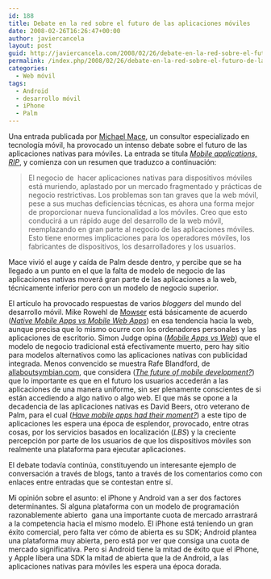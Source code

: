 ```yaml
---
id: 188
title: Debate en la red sobre el futuro de las aplicaciones móviles
date: 2008-02-26T16:26:47+00:00
author: javiercancela
layout: post
guid: http://javiercancela.com/2008/02/26/debate-en-la-red-sobre-el-futuro-de-las-aplicaciones-moviles/
permalink: /index.php/2008/02/26/debate-en-la-red-sobre-el-futuro-de-las-aplicaciones-moviles/
categories:
  - Web móvil
tags:
  - Android
  - desarrollo móvil
  - iPhone
  - Palm
---
```

Una entrada publicada por [Michael Mace](http://www.mikemace.com/ "Michael Mace"), un consultor especializado en tecnología móvil, ha provocado un intenso debate sobre el futuro de las aplicaciones nativas para móviles. La entrada se titula _[Mobile applications, RIP](http://mobileopportunity.blogspot.com/2008/02/mobile-applications-rip.html "Mobile applications, RIP")_, y comienza con un resumen que traduzco a continuación:

> El negocio de  hacer aplicaciones nativas para dispositivos móviles está muriendo, aplastado por un mercado fragmentado y prácticas de negocio restrictivas. Los problemas son tan graves que la web móvil, pese a sus muchas deficiencias técnicas, es ahora una forma mejor de proporcionar nueva funcionalidad a los móviles. Creo que esto conducirá a un rápido auge del desarrollo de la web móvil, reemplazando en gran parte al negocio de las aplicaciones móviles. Esto tiene enormes implicaciones para los operadores móviles, los fabricantes de dispositivos, los desarrolladores y los usuarios.

Mace vivió el auge y caída de Palm desde dentro, y percibe que se ha llegado a un punto en el que la falta de modelo de negocio de las aplicaciones nativas moverá gran parte de las aplicaciones a la web, técnicamente inferior pero con un modelo de negocio superior.

El artículo ha provocado respuestas de varios _bloggers_ del mundo del desarrollo móvil. Mike Rowehl de [Mowser](http://mowser.com "Mowser") está básicamente de acuerdo ([_Native Mobile Apps vs Mobile Web Apps_](http://www.thisismobility.com/blog/2008/02/25/native-mobile-apps-vs-mobile-web-apps/ "Native Mobile Apps vs Mobile Web Apps")) en esa tendencia hacia la web, aunque precisa que lo mismo ocurre con los ordenadores personales y las aplicaciones de escritorio. Simon Judge opina (_[Mobile Apps vs Web](http://mobilephonedevelopment.com/archives/556 "Mobile Apps vs Web")_) que el modelo de negocio tradicional está efectivamente muerto, pero hay sitio para modelos alternativos como las aplicaciones nativas con publicidad integrada. Menos convencido se muestra Rafe Blandford, de [allaboutsymbian.com](http://www.allaboutsymbian.com "allaboutsymbian.com"), que considera ([_The future of mobile development?_](http://www.allaboutsymbian.com/news/item/6841_The_future_of_mobile_developme.php "The future of mobile development?")) que lo importante es que en el futuro los usuarios accederán a las aplicaciones de una manera uniforme, sin ser plenamente conscientes de si están accediendo a algo nativo o algo web. El que más se opone a la decadencia de las aplicaciones nativas es David Beers, otro veterano de Palm, para el cual ([_Have mobile apps had their moment?_](http://www.pikesoft.com/blog/index.php?itemid=198 "Have mobile apps had their moment?")) a este tipo de aplicaciones les espera una época de esplendor, provocado, entre otras cosas, por los servicios basados en localización (_LBS_) y la creciente percepción por parte de los usuarios de que los dispositivos móviles son realmente una plataforma para ejecutar aplicaciones.

El debate todavía continúa, constituyendo un interesante ejemplo de conversación a través de blogs, tanto a través de los comentarios como con enlaces entre entradas que se contestan entre sí.

Mi opinión sobre el asunto: el iPhone y Android van a ser dos factores determinantes. Si alguna plataforma con un modelo de programación razonablemente abierto  gana una importante cuota de mercado arrastrará a la competencia hacia el mismo modelo. El iPhone está teniendo un gran éxito comercial, pero falta ver cómo de abierta es su SDK; Android plantea una plataforma muy abierta, pero está por ver que consiga una cuota de mercado significativa. Pero si Android tiene la mitad de éxito que el iPhone, y Apple libera una SDK la mitad de abierta que la de Android, a las aplicaciones nativas para móviles les espera una época dorada.